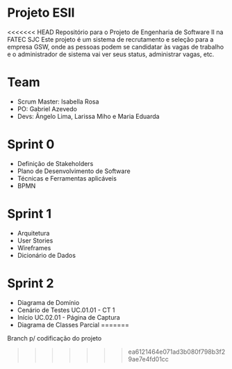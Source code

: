 # Projeto ESII
<<<<<<< HEAD
Repositório para o Projeto de Engenharia de Software II na FATEC SJC
Este projeto é um sistema de recrutamento e seleção para a empresa GSW, onde as pessoas podem se candidatar às vagas de trabalho e o administrador de sistema vai ver seus status, administrar vagas, etc.

# Team
- Scrum Master: Isabella Rosa
- PO: Gabriel Azevedo
- Devs: Ângelo Lima, Larissa Miho e Maria Eduarda

# Sprint 0
- Definição de Stakeholders
- Plano de Desenvolvimento de Software
- Técnicas e Ferramentas aplicáveis
- BPMN

# Sprint 1
- Arquitetura
- User Stories
- Wireframes
- Dicionário de Dados

# Sprint 2
- Diagrama de Domínio
- Cenário de Testes UC.01.01 - CT 1
- Início UC.02.01 - Página de Captura
- Diagrama de Classes Parcial
=======

Branch p/ codificação do projeto
>>>>>>> ea6121464e071ad3b080f798b3f29ae7e4fd01cc
